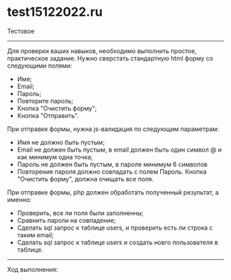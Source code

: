 # test15122022.ru
 Тестовое

 ----------------------------------------------------------------------------
Для проверки ваших навыков, необходимо выполнить простое, практическое задание.
Нужно сверстать стандартную html форму со следующими полями:
- Имя;
- Email;
- Пароль;
- Повторите пароль;
- Кнопка "Очистить форму";
- Кнопка "Отправить".

При отправке формы, нужна js-валидация по следующим параметрам:
- Имя не должно быть пустым;
- Email не должен быть пустым, в email должен быть один символ @ и как минимум одна точка;
- Пароль не должен быть пустым, в пароле минимум 6 символов
- Повторение пароля должно совпадать с полем Пароль.
Кнопка "Очистить форму", должна очищать все поля.

При отправке формы, php должен обработать полученный результат, а именно:
- Проверить, все ли поля были заполненны;
- Сравнить пароли на совпадение;
- Сделать sql запрос к таблице users, и проверить есть ли строка с таким email;
- Сделать sql запрос к таблице users и создать новго пользователя в таблице.

----------------------------------------------------------------------------

Ход выполнения:



